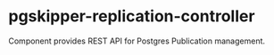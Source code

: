 # pgskipper-replication-controller

Component provides REST API for Postgres Publication management.